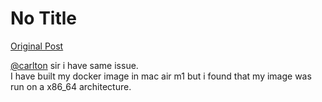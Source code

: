 # No Title

[Original Post](https://discourse.onlinedegree.iitm.ac.in/t/171141/29)

<p><a class="mention" href="/u/carlton">@carlton</a> sir i have same issue.<br>
I have built my docker image in mac air m1 but i found that my image was run on a x86_64 architecture.</p>